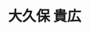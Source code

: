 ---
title: "大久保 貴広"
draft: false

# Job rank 職階
rank: "教授" # 教授 | 准教授 | 助教 | ...

# Laboratory group
la_group: "物質化学" # 分子化学 | 物質化学 | 反応化学

# Laboratory
laboratory:
  id: inorganic
  name: 無機化学研究室


# page title background image
bg_image: "images/banner/bg1.jpg"

# meta description ~100 letters in Japanese
description : "細孔性材料の機能解明と新規材料開発"

# teacher portrait
image: "images/faculty/ohkubo.jpg"

# interest
interest: ["ナノ空間", "吸着", "触媒"]

# achievements
achievements:
- icon: ti-id-badge
  link: https://researcherid.com/rid/B-2591-2011
  name: ResearcherID B-2591-2011
- icon: ti-id-badge
  link: https://orcid.org/0000-0001-5907-3683
  name: ORCID 0000-0001-5907-3683
- icon: ti-google
  link: https://scholar.google.co.jp/citations?user=HkgUngkAAAAJ
  name: Scholar HkgUngkAAAAJ


# contact info
contact:
- icon: ti-email
  link: mailto:ohkubo@okayama-u.ac.jp
  name: ohkubo@okayama-u.ac.jp
- icon: ti-mobile
  link: tel:086-251-7843
  name: 086-251-7843


- name : "無機化学研究室"
  icon : "ti-world" # icon pack : https://themify.me/themify-icons
  link : "http://chem.okayama-u.ac.jp/~inorganic/index.html"

- name : "700-8530 岡山県岡山市津島中3－1－1 理学部1号館A221室"
  icon : "ti-location-pin" # icon pack : https://themify.me/themify-icons
  link : "#"

# type
type: "faculty"
---